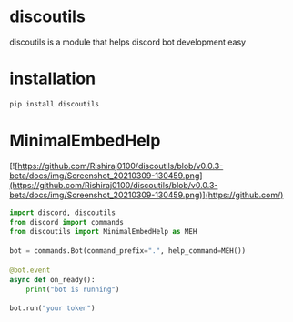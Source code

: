 # discoutils
discoutils is a module that helps discord bot development easy

# installation
```bash
pip install discoutils
```

# MinimalEmbedHelp

[![https://github.com/Rishiraj0100/discoutils/blob/v0.0.3-beta/docs/img/Screenshot_20210309-130459.png](https://github.com/Rishiraj0100/discoutils/blob/v0.0.3-beta/docs/img/Screenshot_20210309-130459.png)](https://github.com/)

```py
import discord, discoutils
from discord import commands
from discoutils import MinimalEmbedHelp as MEH

bot = commands.Bot(command_prefix=".", help_command=MEH())

@bot.event
async def on_ready():
    print("bot is running")

bot.run("your token")
```

